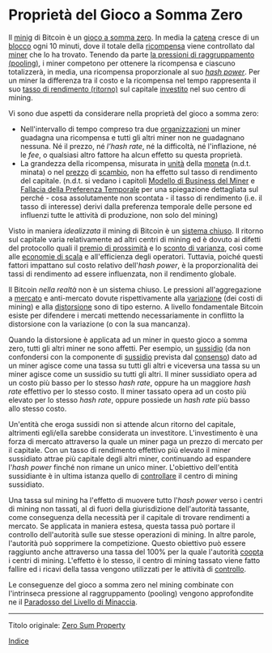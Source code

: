 # Proprietà del Gioco a Somma Zero



Il [minig](ch101-glossary.md#centro-di-mining-mine) di Bitcoin è un [gioco a somma zero](https://it.wikipedia.org/wiki/Gioco_a_somma_zero). In media la [catena](ch101-glossary.md#catena) cresce di un [blocco](ch101-glossary.md#blocco) ogni 10 minuti, dove il totale della [ricompensa](ch101-glossary.md#ricompensa-reward) viene controllato dal [miner](ch101-glossary.md#miner) che lo ha trovato. Tenendo da parte [la pressioni di raggruppamento (pooling)](ch039-pooling-pressure-risk.md), i miner competono per ottenere la ricompensa e ciascuno totalizzerà, in media, una ricompensa proporzionale al suo [_hash power_](ch101-glossary.md#hash-power). Per un miner la differenza tra il costo e la ricompensa nel tempo rappresenta il suo [tasso di rendimento (ritorno)](ch101-glossary.md#interesse) sul capitale [investito](ch101-glossary.md#dare-in-prestito-investire) nel suo centro di mining.

Vi sono due aspetti da considerare nella proprietà del gioco a somma zero:

* Nell'intervallo di tempo compreso tra due [organizzazioni](ch101-glossary.md#organizzazione) un miner guadagna una ricompensa e tutti gli altri miner non ne guadagnano nessuna. Né il prezzo, né _l'hash rate_, né la difficoltà, né l'inflazione, né le _fee_, o qualsiasi altro fattore ha alcun effetto su questa proprietà.
* La grandezza della ricompensa, misurata in [unità](ch101-glossary.md#unità) della [moneta](ch101-glossary.md#moneta) (n.d.t. minata) o nel [prezzo](ch101-glossary.md#prezzo) di [scambio](ch101-glossary.md#scambio-di-unità), non ha effetto sul tasso di rendimento del capitale. (n.d.t. si vedano i capitoli [Modello di Business del Miner](https://github.com/parsevalbtc/cryptoeconomics-IT-translation/blob/master/chapters/ch034-miner-business-model.md) e [Fallacia della Preferenza Temporale](ch085-time-preference-fallacy.md) per una spiegazione dettagliata sul perché - cosa assolutamente non scontata - il tasso di rendimento (i.e. il tasso di interesse) derivi dalla preferenza temporale delle persone ed influenzi tutte le attività di produzione, non solo del mining)

Visto in maniera _idealizzata_ il mining di Bitcoin è un [sistema chiuso](https://en.wikipedia.org/wiki/Closed_system). Il ritorno sul capitale varia relativamente ad altri centri di mining ed è dovuto ai difetti del protocollo quali il [premio di prossimità](ch036-proximity-premium-flaw.md)  e lo [sconto di varianza](ch037-variance-discount-flaw.md), così come alle [economie di scala](https://it.wikipedia.org/wiki/Economie_di_scala) e all'efficienza degli operatori. Tuttavia, poiché questi fattori impattano sul costo relativo dell'_hash power_, è la proporzionalità dei tassi di rendimento ad essere influenzata, non il rendimento globale.

Il Bitcoin _nella realtà_ non è un sistema chiuso. Le pressioni all'aggregazione a [mercato](ch101-glossary.md#mercato) e anti-mercato dovute rispettivamente alla [variazione](ch101-glossary.md#variazione) (dei costi di mining) e alla [distorsione](ch101-glossary.md#distorsione) sono di tipo esterno. A livello fondamentale Bitcoin esiste per difendere i mercati mettendo necessariamente in conflitto la distorsione con la variazione (o con la sua mancanza).

Quando la distorsione è applicata ad un miner in questo gioco a somma zero, tutti gli altri miner ne sono affetti. Per esempio, un [sussidio](https://it.wikipedia.org/wiki/Sussidio) (da non confondersi con la componente di [sussidio](ch101-glossary.md#sussidio-subsidy) prevista dal [consenso](ch101-glossary.md#consenso)) dato ad un miner agisce come una tassa su tutti gli altri e viceversa una tassa su un miner agisce come un sussidio su tutti gli altri. Il miner sussidiato opera ad un costo più basso per lo stesso _hash rate_, oppure ha un maggiore _hash rate_ effettivo per lo stesso costo. Il miner tassato opera ad un costo più elevato per lo stesso _hash rate_, oppure possiede un _hash rate_ più basso allo stesso costo.

Un'entità che eroga sussidi non si attende alcun ritorno del capitale, altrimenti egli/ella sarebbe considerata un investitore. L'investimento è una forza di mercato attraverso la quale un miner paga un prezzo di mercato per il capitale. Con un tasso di rendimento effettivo più elevato il miner sussidiato attrae più capitale degli altri miner, continuando ad espandere l'_hash power_ finché non rimane un unico miner. L'obiettivo dell'entità sussidiante è in ultima istanza quello di [controllare](ch101-glossary.md#potere) il centro di mining sussidiato.

Una tassa sul mining ha l'effetto di muovere tutto l'_hash power_ verso i centri di mining non tassati, al di fuori della giurisdizione dell'autorità tassante, come conseguenza della necessità per il capitale di trovare rendimenti a mercato. Se applicata in maniera estesa, questa tassa può portare il controllo dell'autorità sulle sue stesse operazioni di mining. In altre parole, l'autorità può sopprimere la competizione. Questo obiettivo può essere raggiunto anche attraverso una tassa del 100% per la quale l'autorità [coopta](ch101-glossary.md#cooptazione-co-option) i centri di mining. L'effetto è lo stesso, il centro di mining tassato viene fatto fallire ed i ricavi della tassa vengono utilizzati per le attività di [controllo](ch101-glossary.md#potere). 

Le conseguenze del gioco a somma zero nel mining combinate con l'intrinseca pressione al raggruppamento (pooling) vengono approfondite ne il [Paradosso del Livello di Minaccia]().

---

Titolo originale: [Zero Sum Property](https://github.com/libbitcoin/libbitcoin-system/wiki/Zero-Sum-Property)

[Indice](/README.md)